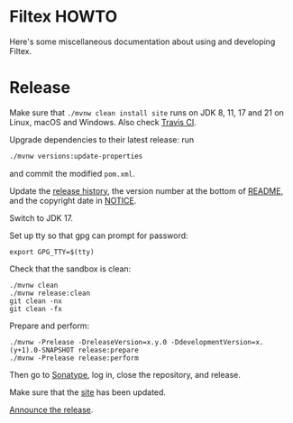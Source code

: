 # Filtex HOWTO

Here's some miscellaneous documentation about using and developing Filtex.

# Release

Make sure that `./mvnw clean install site` runs on JDK 8, 11, 17 and 21
on Linux, macOS and Windows.
Also check [Travis CI](https://travis-ci.org/julianhyde/filtex).

Upgrade dependencies to their latest release: run
```bash
./mvnw versions:update-properties
```
and commit the modified `pom.xml`.

Update the [release history](HISTORY.md),
the version number at the bottom of [README](README.md),
and the copyright date in [NOTICE](NOTICE).

Switch to JDK 17.

Set up tty so that gpg can prompt for password:
```
export GPG_TTY=$(tty)
```

Check that the sandbox is clean:
```
./mvnw clean
./mvnw release:clean
git clean -nx
git clean -fx
```

Prepare and perform:
```
./mvnw -Prelease -DreleaseVersion=x.y.0 -DdevelopmentVersion=x.(y+1).0-SNAPSHOT release:prepare
./mvnw -Prelease release:perform
```

Then go to [Sonatype](https://oss.sonatype.org/#stagingRepositories),
log in, close the repository, and release.

Make sure that the [site](http://www.hydromatic.net/filtex/) has been updated.

[Announce the release](https://twitter.com/julianhyde/status/622842100736856064).
